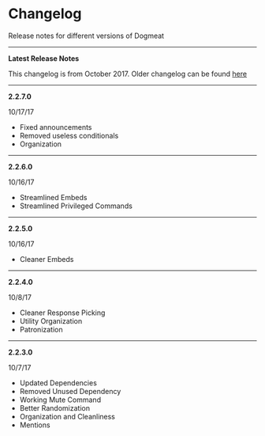# Changelog
Release notes for different versions of Dogmeat

---

**Latest Release Notes**

This changelog is from October 2017. Older changelog can be found [here](OldChangelog)

---

**2.2.7.0**

10/17/17

- Fixed announcements
- Removed useless conditionals
- Organization

---

**2.2.6.0**

10/16/17

- Streamlined Embeds
- Streamlined Privileged Commands

---

**2.2.5.0**

10/16/17

- Cleaner Embeds

---

**2.2.4.0**

10/8/17

- Cleaner Response Picking
- Utility Organization
- Patronization

---

**2.2.3.0**

10/7/17

- Updated Dependencies
- Removed Unused Dependency
- Working Mute Command
- Better Randomization
- Organization and Cleanliness
- Mentions
